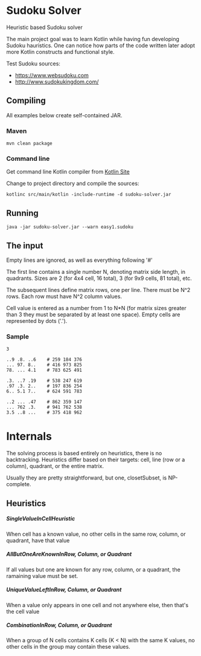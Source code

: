 # Sudoku Solver
Heuristic based Sudoku solver

The main project goal was to learn Kotlin while having fun developing Sudoku
hauristics. One can notice how parts of the code written later adopt more
Kotlin constructs and functional style.

Test Sudoku sources:
* https://www.websudoku.com
* http://www.sudokukingdom.com/

## Compiling
All examples below create self-contained JAR.

### Maven
`mvn clean package`

### Command line
Get command line Kotlin compiler from [Kotlin Site](http://kotlinlang.org/docs/tutorials/command-line.html)

Change to project directory and compile the sources:

`kotlinc src/main/kotlin -include-runtime -d sudoku-solver.jar`


## Running
`java -jar sudoku-solver.jar --warn easy1.sudoku`

## The input
Empty lines are ignored, as well as everything following '#'

The first line contains a single number N, denoting matrix side length, in quadrants.
Sizes are 2 (for 4x4 cell, 16 total), 3 (for 9x9 cells, 81 total), etc.

The subsequent lines define matrix rows, one per line. There must be N^2 rows.
Each row must have N^2 column values.

Cell value is entered as a number from 1 to N*N (for matrix sizes greater than 3 they must be separated by at least one space).
Empty cells are represented by dots ('.').

### Sample

```
3
 
..9 .8. ..6    # 259 184 376
... 97. 8..    # 416 973 825
78. ... 4.1    # 783 625 491
 
.3. ..7 .19    # 538 247 619
.97 .3. 2..    # 197 836 254
6.. 5.1 7..    # 624 591 783
 
..2 ... .47    # 862 359 147
... 762 .3.    # 941 762 538
3.5 ..8 ...    # 375 418 962
```


# Internals
The solving process is based entirely on heuristics, there is no backtracking. 
Heuristics differ based on their targets: cell, line (row or a column), quadrant, or the entire matrix.

Usually they are pretty straightforward, but one, closetSubset, is NP-complete.

## Heuristics

##### SingleValueInCellHeuristic
When cell has a known value, no other cells in the same row, column, or quadrant, have that value
 
##### AllButOneAreKnownInRow, Column, or Quadrant
If all values but one are known for any row, column, or a quadrant, the ramaining value must be set.

##### UniqueValueLeftInRow, Column, or Quadrant
When a value only appears in one cell and not anywhere else, then that's the cell value

##### CombinationInRow, Column, or Quadrant
When a group of N cells contains K cells (K < N) with the same K values,
no other cells in the group may contain these values.
